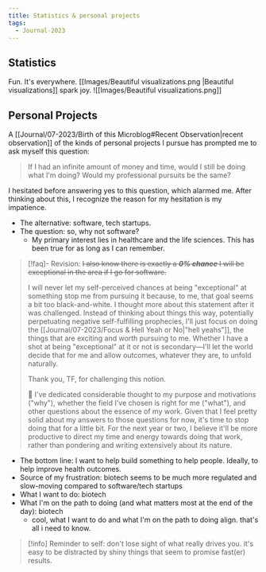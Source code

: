 ```yaml
---
title: Statistics & personal projects
tags:
  - Journal-2023
---
```

## Statistics
Fun. It's everywhere. [[Images/Beautiful visualizations.png |Beautiful visualizations]] spark joy.
![[Images/Beautiful visualizations.png]]

## Personal Projects
A [[Journal/07-2023/Birth of this Microblog#Recent Observation|recent observation]] of the kinds of personal projects I pursue has prompted me to ask myself this question:
> If I had an infinite amount of money and time, would I still be doing what I'm doing? Would my professional pursuits be the same? 

I hesitated before answering yes to this question, which alarmed me. After thinking about this, I recognize the reason for my hesitation is my impatience. 
- The alternative: software, tech startups.
- The question: so, why not software?
	- My primary interest lies in healthcare and the life sciences. This has been true for as long as I can remember.  

> [!faq]- Revision: ~~I also know there is exactly a ***0% chance*** I will be exceptional in the area if I go for software.~~
> 
> I will never let my self-perceived chances at being "exceptional" at something stop me from pursuing it because, to me, that goal seems a bit too black-and-white. I thought more about this statement after it was challenged. Instead of thinking about things this way, potentially perpetuating negative self-fulfilling prophecies, I'll just focus on doing the [[Journal/07-2023/Focus & Hell Yeah or No|"hell yeahs"]], the things that are exciting and worth pursuing to me. Whether I have a shot at being "exceptional" at it or not is secondary—I'll let the world decide that for me and allow outcomes, whatever they are, to unfold naturally.
> 
> Thank you, TF, for challenging this notion.
> 
> 🛑 I've dedicated considerable thought to my purpose and motivations ("why"), whether the field I've chosen is right for me ("what"), and other questions about the essence of my work. Given that I feel pretty solid about my answers to those questions for now, it's time to stop doing that for a little bit. For the next year or two, I believe it'll be more productive to direct my time and energy towards doing that work, rather than pondering and writing extensively about its nature.


- The bottom line: I want to help build something to help people. Ideally, to help improve health outcomes.
- Source of my frustration: biotech seems to be much more regulated and slow-moving compared to software/tech startups
- What I want to do: biotech
- What I'm on the path to doing (and what matters most at the end of the day): biotech 
	- cool, what I want to do and what I'm on the path to doing align. that's all i need to know.

> [!info] Reminder to self:
> don't lose sight of what really drives you. it's easy to be distracted by shiny things that seem to promise fast(er) results. 


